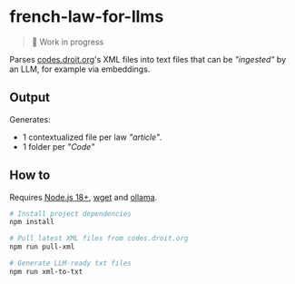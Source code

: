 # french-law-for-llms

> 🚧 Work in progress

Parses [codes.droit.org](https://codes.droit.org)'s XML files into text files that can be _"ingested"_ by an LLM, for example via embeddings.

## Output
Generates:
- 1 contextualized file per law _"article"_.
- 1 folder per _"Code"_

## How to
Requires [Node.js 18+](https://nodejs.org/), [wget](https://formulae.brew.sh/formula/wget) and [ollama](https://ollama.ai/).

```bash
# Install project dependencies
npm install

# Pull latest XML files from codes.droit.org
npm run pull-xml

# Generate LLM-ready txt files
npm run xml-to-txt
```
